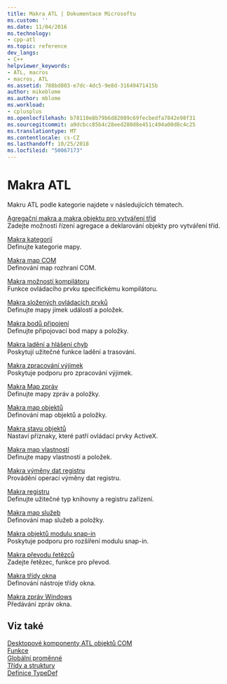 ```yaml
---
title: Makra ATL | Dokumentace Microsoftu
ms.custom: ''
ms.date: 11/04/2016
ms.technology:
- cpp-atl
ms.topic: reference
dev_langs:
- C++
helpviewer_keywords:
- ATL, macros
- macros, ATL
ms.assetid: 788bd803-e7dc-4dc5-9e8d-31649471415b
author: mikeblome
ms.author: mblome
ms.workload:
- cplusplus
ms.openlocfilehash: b78110e8b79b6d82089c69fecbedfa7842e98f31
ms.sourcegitcommit: a9dcbcc85b4c28eed280d8e451c494a00d8c4c25
ms.translationtype: MT
ms.contentlocale: cs-CZ
ms.lasthandoff: 10/25/2018
ms.locfileid: "50067173"
---
```

# <a name="atl-macros"></a>Makra ATL

Makru ATL podle kategorie najdete v následujících tématech.

[Agregační makra a makra objektu pro vytváření tříd](../../atl/reference/aggregation-and-class-factory-macros.md)<br/>
Zadejte možnosti řízení agregace a deklarování objekty pro vytváření tříd.

[Makra kategorií](../../atl/reference/category-macros.md)<br/>
Definujte kategorie mapy.

[Makra map COM](../../atl/reference/com-map-macros.md)<br/>
Definování map rozhraní COM.

[Makra možností kompilátoru](../../atl/reference/compiler-options-macros.md)<br/>
Funkce ovládacího prvku specifickému kompilátoru.

[Makra složených ovládacích prvků](../../atl/reference/composite-control-macros.md)<br/>
Definujte mapy jímek událostí a položek.

[Makra bodů připojení](../../atl/reference/connection-point-macros.md)<br/>
Definujte připojovací bod mapy a položky.

[Makra ladění a hlášení chyb](../../atl/reference/debugging-and-error-reporting-macros.md)<br/>
Poskytují užitečné funkce ladění a trasování.

[Makra zpracování výjimek](../../atl/reference/exception-handling-macros.md)<br/>
Poskytuje podporu pro zpracování výjimek.

[Makra Map zpráv](../../atl/reference/message-map-macros-atl.md)<br/>
Definujte mapy zpráv a položky.

[Makra map objektů](../../atl/reference/object-map-macros.md)<br/>
Definování map objektů a položky.

[Makra stavu objektů](../../atl/reference/object-status-macros.md)<br/>
Nastaví příznaky, které patří ovládací prvky ActiveX.

[Makra map vlastností](../../atl/reference/property-map-macros.md)<br/>
Definujte mapy vlastností a položek.

[Makra výměny dat registru](../../atl/reference/registry-data-exchange-macros.md)<br/>
Provádění operací výměny dat registru.

[Makra registru](../../atl/reference/registry-macros.md)<br/>
Definujte užitečné typ knihovny a registru zařízení.

[Makra map služeb](../../atl/reference/service-map-macros.md)<br/>
Definování map služeb a položky.

[Makra objektů modulu snap-in](../../atl/reference/snap-in-object-macros.md)<br/>
Poskytuje podporu pro rozšíření modulu snap-in.

[Makra převodu řetězců](string-conversion-macros.md)<br/>
Zadejte řetězec, funkce pro převod.

[Makra třídy okna](../../atl/reference/window-class-macros.md)<br/>
Definování nástroje třídy okna.

[Makra zpráv Windows](../../atl/reference/windows-messages-macros.md)<br/>
Předávání zpráv okna.

## <a name="see-also"></a>Viz také

[Desktopové komponenty ATL objektů COM](../../atl/atl-com-desktop-components.md)<br/>
[Funkce](../../atl/reference/atl-functions.md)<br/>
[Globální proměnné](../../atl/reference/atl-global-variables.md)<br/>
[Třídy a struktury](../../atl/reference/atl-classes.md)<br/>
[Definice TypeDef](../../atl/reference/atl-typedefs.md)

